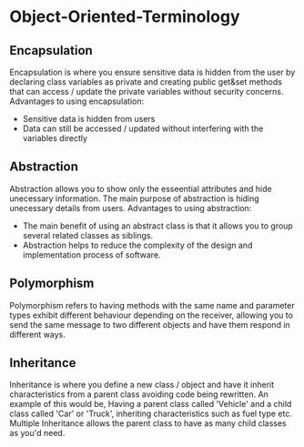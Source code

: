 # Object-Oriented-Terminology

## Encapsulation
Encapsulation is where you ensure sensitive data is hidden from the user by declaring class variables as private and creating public get&set methods that can access / update the private variables without security concerns.
Advantages to using encapsulation:
* Sensitive data is hidden from users
* Data can still be accessed / updated without interfering with the variables directly
## Abstraction
Abstraction allows you to show only the esseential attributes and hide unecessary information. The main purpose of abstraction is hiding unecessary details from users. 
Advantages to using abstraction:
* The main benefit of using an abstract class is that it allows you to group several related classes as siblings.
* Abstraction helps to reduce the complexity of the design and implementation process of software.
## Polymorphism
Polymorphism refers to having methods with the same name and parameter types exhibit different behaviour depending on the receiver, allowing you to send the same message to two different objects and have them respond in different ways.

## Inheritance
Inheritance is where you define a new class / object and have it inherit characteristics from a parent class avoiding code being rewritten. An example of this would be, Having a parent class called 'Vehicle' and a child class called 'Car' or 'Truck', inheriting characteristics such as fuel type etc. Multiple Inheritance allows the parent class to have as many child classes as you'd need.
